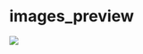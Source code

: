 # images_preview

![](https://andreivl.github.io/images_preview/images/preview-img-datatile-many.jpg)
